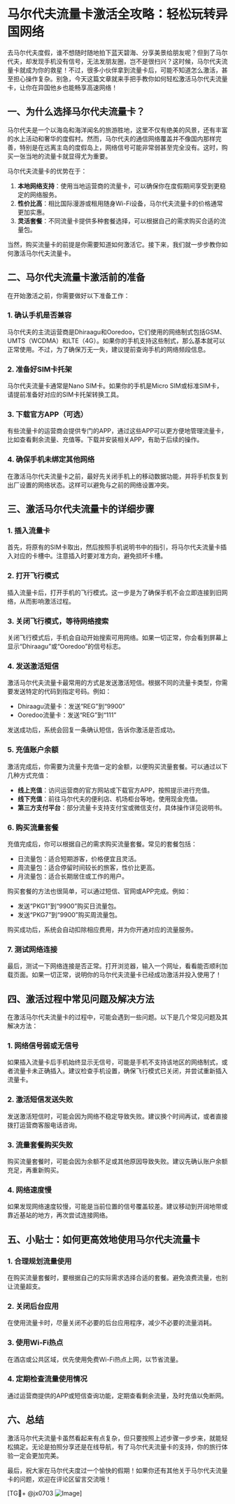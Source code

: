 # 马尔代夫流量卡激活全攻略：轻松玩转异国网络

去马尔代夫度假，谁不想随时随地拍下蓝天碧海、分享美景给朋友呢？但到了马尔代夫，却发现手机没有信号，无法发朋友圈，岂不是很扫兴？这时候，马尔代夫流量卡就成为你的救星！不过，很多小伙伴拿到流量卡后，可能不知道怎么激活，甚至担心操作复杂。别急，今天这篇文章就来手把手教你如何轻松激活马尔代夫流量卡，让你在异国他乡也能畅享高速网络！

## 一、为什么选择马尔代夫流量卡？

马尔代夫是一个以海岛和海洋闻名的旅游胜地，这里不仅有绝美的风景，还有丰富的水上活动和奢华的度假村。然而，马尔代夫的通信网络覆盖并不像国内那样完善，特别是在远离主岛的度假岛上，网络信号可能非常弱甚至完全没有。这时，购买一张当地的流量卡就显得尤为重要。

马尔代夫流量卡的优势在于：

1. **本地网络支持**：使用当地运营商的流量卡，可以确保你在度假期间享受到更稳定的网络服务。
2. **性价比高**：相比国际漫游或租用随身Wi-Fi设备，马尔代夫流量卡的价格通常更加实惠。
3. **灵活套餐**：不同流量卡提供多种套餐选择，可以根据自己的需求购买合适的流量包。

当然，购买流量卡的前提是你需要知道如何激活它。接下来，我们就一步步教你如何激活马尔代夫流量卡。

## 二、马尔代夫流量卡激活前的准备

在开始激活之前，你需要做好以下准备工作：

### 1. 确认手机是否兼容

马尔代夫的主流运营商是Dhiraagu和Ooredoo，它们使用的网络制式包括GSM、UMTS（WCDMA）和LTE（4G）。如果你的手机支持这些制式，那么基本就可以正常使用。不过，为了确保万无一失，建议提前查询手机的网络频段信息。

### 2. 准备好SIM卡托架

马尔代夫流量卡通常是Nano SIM卡。如果你的手机是Micro SIM或标准SIM卡，请提前准备好对应的SIM卡托架转换工具。

### 3. 下载官方APP（可选）

有些流量卡的运营商会提供专门的APP，通过这些APP可以更方便地管理流量卡，比如查看剩余流量、充值等。下载并安装相关APP，有助于后续的操作。

### 4. 确保手机未绑定其他网络

在激活马尔代夫流量卡之前，最好先关闭手机上的移动数据功能，并将手机恢复到出厂设置的网络状态。这样可以避免与之前的网络设置冲突。

## 三、激活马尔代夫流量卡的详细步骤

### 1. 插入流量卡

首先，将原有的SIM卡取出，然后按照手机说明书中的指引，将马尔代夫流量卡插入对应的卡槽中。注意插入时要对准方向，避免损坏卡槽。

### 2. 打开飞行模式

插入流量卡后，打开手机的飞行模式。这一步是为了确保手机不会立即连接到旧网络，从而影响激活过程。

### 3. 关闭飞行模式，等待网络搜索

关闭飞行模式后，手机会自动开始搜索可用网络。如果一切正常，你会看到屏幕上显示“Dhiraagu”或“Ooredoo”的信号标志。

### 4. 发送激活短信

激活马尔代夫流量卡最常用的方式是发送激活短信。根据不同的流量卡类型，你需要发送特定的代码到指定号码。例如：

- Dhiraagu流量卡：发送“REG”到“9900”
- Ooredoo流量卡：发送“REG”到“111”

发送成功后，系统会回复一条确认短信，告诉你激活是否成功。

### 5. 充值账户余额

激活完成后，你需要为流量卡充值一定的金额，以便购买流量套餐。可以通过以下几种方式充值：

- **线上充值**：访问运营商的官方网站或下载官方APP，按照提示进行充值。
- **线下充值**：前往马尔代夫的便利店、机场柜台等地，使用现金充值。
- **第三方支付平台**：部分流量卡支持支付宝或微信支付，具体操作详见说明书。

### 6. 购买流量套餐

充值完成后，你可以根据自己的需求购买流量套餐。常见的套餐包括：

- 日流量包：适合短期游客，价格便宜且灵活。
- 周流量包：适合停留时间较长的旅客，性价比更高。
- 月流量包：适合长期居住或工作的用户。

购买套餐的方法也很简单，可以通过短信、官网或APP完成。例如：

- 发送“PKG1”到“9900”购买日流量包。
- 发送“PKG7”到“9900”购买周流量包。

购买成功后，系统会自动扣除相应费用，并为你开通对应的流量服务。

### 7. 测试网络连接

最后，测试一下网络连接是否正常。打开浏览器，输入一个网址，看看能否顺利加载页面。如果一切正常，说明你的马尔代夫流量卡已经成功激活并投入使用了！

## 四、激活过程中常见问题及解决方法

在激活马尔代夫流量卡的过程中，可能会遇到一些问题。以下是几个常见问题及其解决方法：

### 1. 网络信号弱或无信号

如果插入流量卡后手机始终显示无信号，可能是手机不支持该地区的网络制式，或者流量卡未正确插入。建议检查手机设置，确保飞行模式已关闭，并尝试重新插入流量卡。

### 2. 激活短信发送失败

发送激活短信时，可能会因为网络不稳定导致失败。建议换个时间再试，或者直接拨打运营商客服电话咨询。

### 3. 流量套餐购买失败

购买流量套餐时，可能会因为余额不足或其他原因导致失败。建议先确认账户余额充足，再重新购买。

### 4. 网络速度慢

如果发现网络速度较慢，可能是当前位置的信号覆盖较差。建议移动到开阔地带或靠近基站的地方，再次尝试连接网络。

## 五、小贴士：如何更高效地使用马尔代夫流量卡

### 1. 合理规划流量使用

在购买流量套餐时，要根据自己的实际需求选择合适的套餐。避免浪费流量，也别让流量超支。

### 2. 关闭后台应用

在使用流量卡时，尽量关闭不必要的后台应用程序，减少不必要的流量消耗。

### 3. 使用Wi-Fi热点

在酒店或公共区域，优先使用免费Wi-Fi热点上网，以节省流量。

### 4. 定期检查流量使用情况

通过运营商提供的APP或短信查询功能，定期查看剩余流量，及时充值以免断网。

## 六、总结

激活马尔代夫流量卡虽然看起来有点复杂，但只要按照上述步骤一步步来，就能轻松搞定。无论是拍照分享还是在线导航，有了马尔代夫流量卡的支持，你的旅行体验一定会更加完美。

最后，祝大家在马尔代夫度过一个愉快的假期！如果你还有其他关于马尔代夫流量卡的问题，欢迎在评论区留言交流哦！

[TG💪+ @jx0703 ![Image](https://github.com/user-attachments/assets/dbca1d08-cadb-493c-b0ec-ad6f7a83f270)]
